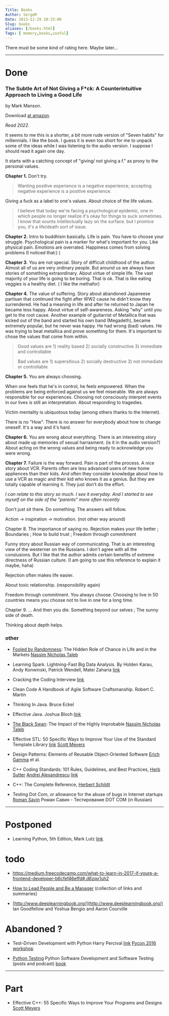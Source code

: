 ```yaml
---
Title: Books
Author: SergeM
Date: 2013-11-29 10:33:00
Slug: books
aliases: [/books.html]
Tags: [ memory,books,useful]
---
```



There must be some kind of rating here. Maybe later...

---------------------------------------


# Done

### The Subtle Art of Not Giving a F*ck: A Counterintuitive Approach to Living a Good Life
by Mark Manson.

Download [at amazon](https://www.amazon.de/-/en/Mark-Manson/dp/0062457713).

_Read 2022._

It seems to me this is a shorter, a bit more rude version of "Seven habits" for millennials.
I like the book. I guess it is even too short for me to unpack some of
the ideas while I was listening to the audio version. I suppose I should 
read it again one day.

It starts with a catching concept of "giving/ not giving a f." as proxy to the
personal values.

**Chapter 1.** Don't try. 

> Wanting positive experience is a negative experience; accepting negative experience is a positive experience.

Giving a fuck as a label to one's values. About choice of the life values.

> I believe that today we're facing a psychological epidemic, one in which people no longer realize
> it's okay for things to suck sometimes. I know that sounts intellectually lazy on the surface.
> but I promice you, it's a life/death sort of issue.

**Chapter 2.** Intro to buddhism basically. Life is pain. You have to choose your struggle.
Psychological pain is a marker for what's important for you. Like physical pain.
Emotions are overrated.
Happiness comes from solving problems (I noticed that:) )

**Chapter 3**. You are not special. Story of difficult childhood of the author. 
Almost all of us are very ordinary people. But around us we always have stories of 
something extraordinary. About virtue of simple life. The vast majority of your life is going
to be boring. That is ok. That is like eating veggies is a healthy diet. ( I like the methafor)

**Chapter 4.** The value of suffering. Story about abandoned Japaneese partisan that 
continued the fight after WW2 cause he didn't know they surrendered. 
He had a meaning in life and after he returned to Japan he became less happy. 
About virtue of self-awareness. Asking "why" until you get to the root cause.
Another example of guitarrist of Metallica that was kicked out of the band and started his 
own band (Megadeth), became extremely popular, but he never was happy.
He had wrong (bad) values. He was trying to beat metallica and prove something for them.
It's important to chose the values that come from within.

> Good values are 1) reality based 2) socially constructive 3) immediate and controllable
> 
> Bad values are 1) supersitious 2) socially destructive 3) not immediate or controllable
> 

**Chapter 5.** You are always choosing.

When one feels that he's in control, he feels empowered. When the problems are being enforced against us
we feel miserable. We are always responsible for our experiences. Choosing not consciously interpret events 
in our lives is still an interpretation. About responding to tragedies.

Victim mentality is ubiquotous today (among others thanks to the Internet).

There is no "How". There is no answer for everybody about how to change oneself. It's a way and it's hard.


**Chapter 6.** You are wrong about everything. There is an interesting story about made up memories of sexual harrasment. (is it in the audio version?)
About acting on the wrong values and being ready to acknowledge you were wrong.

**Chapter 7.** Failure is the way forward.
Pain is part of the process. A nice story about VCR. Parents often are less advanced users of 
new home appliences than their kids. And often they consider knowledge about how to use a VCR
as magic and their kid who knows it as a genius. But they are totally capable of 
learning it. They just don't do the effort. 

_I can relate to this story so much. I see it 
everyday. And I started to see myself on the side of the "parents" more often recently_


Don't just sit there. Do something. The answers will follow.

Action -> inspiration -> motivation. (not other way around)



Chapter 8. The importance of saying no. Rejection makes your life better ; Boundaries ; How to build trust ; Freedom through commitment

Funny story about Russian way of communicating. That is an interesting view of the westerner on the Russians.
I don't agree with all the conslusions. But I like that the author admits certain benefits of 
extreme directness of Russian culture. (I am going to use this reference to explain it maybe, haha)

Rejection often makes life easier.

About toxic relationship. (responsibility again)

Freedom through commitment. You always choose. Choosing to live in 50 countries means you choose not to live in one for a long time.


Chapter 9. ... And then you die. Something beyond our selves ; The sunny side of death.

Thinking about depth helps.

### other 
* [Fooled by Randomness](http://en.wikipedia.org/wiki/Fooled_by_Randomness): The Hidden Role of Chance in Life and in the Markets
    [Nassim Nicholas Taleb](http://en.wikipedia.org/wiki/Nassim_Nicholas_Taleb)


* Learning Spark. Lightning-Fast Big Data Analysis. By Holden Karau, Andy Konwinski, Patrick Wendell, Matei Zaharia [link](http://shop.oreilly.com/product/0636920028512.do)

* Cracking the Coding Interview [link](https://www.amazon.co.uk/Cracking-Coding-Interview-Fourth-Laakmann/dp/145157827X)

* Clean Code A Handbook of Agile Software Craftsmanship. Robert C. Martin

* Thinking In Java. Bruce Eckel

* Effective Java. Joshua Bloch [link](https://www.amazon.com/Effective-Java-2nd-Joshua-Bloch/dp/0321356683)

* [The Black Swan](http://en.wikipedia.org/wiki/The_Black_Swan_(2007_book)): The Impact of the Highly Improbable
    [Nassim Nicholas Taleb](http://en.wikipedia.org/wiki/Nassim_Nicholas_Taleb)

* Effective STL: 50 Specific Ways to Improve Your Use of the Standard Template Library
    [link](http://www.amazon.com/Effective-STL-Specific-Standard-Template/dp/0201749629)
    [Scott Meyers](http://www.amazon.com/Scott-Meyers/e/B004BBEYYW/ref=ntt_athr_dp_pel_1)

* Design Patterns: Elements of Reusable Object-Oriented Software
    [Erich Gamma](https://www.google.ru/search?newwindow=1&amp;espv=210&amp;es_sm=93&amp;biw=1920&amp;bih=956&amp;q=erich+gamma&amp;stick=H4sIAAAAAAAAAGOovnz8BQMDgykHnxCHfq6-QZKRYYESJ4hlXJyUlqslk51spZ-Un5-tX16UWVKSmhdfnl-UbZVYWpKRX8QTXmnKMvXcmuO9U6_Y7ihrvr2n4RYAiPdgLVIAAAA&amp;sa=X&amp;ei=4jSYUvvyBqbK4ATSq4G4Cw&amp;ved=0CKoBEJsTKAIwDw) et al.

* C++ Coding Standards: 101 Rules, Guidelines, and Best Practices,
    [Herb Sutter](http://www.amazon.com/Herb-Sutter/e/B001ILHLCK/ref=ntt_athr_dp_pel_1/176-6402064-0012436)
    [Andrei Alexandrescu](http://www.amazon.com/Andrei-Alexandrescu/e/B001ILKI7K/ref=ntt_athr_dp_pel_2/176-6402064-0012436)
    [link](http://www.amazon.com/Coding-Standards-Rules-Guidelines-Practices/dp/0321113586#)

* C++: The Complete Reference, [Herbert Schildt](http://www.amazon.com/Herbert-Schildt/e/B001H6PSMG/ref=ntt_athr_dp_pel_1)

* Testing Dot Com, or allowance for the abuse of bugs in Internet startups
    [Roman Savin](http://www.amazon.co.uk/s/ref=ntt_athr_dp_sr_1?_encoding=UTF8&amp;field-author=Savin%20R.&amp;search-alias=books-uk&amp;sort=relevancerank)
    Роман Савин - Тестирование DOT COM (in Russian)


------------------------------------------

# Postponed


* Learning Python, 5th Edition, Mark Lutz
  [link](http://shop.oreilly.com/product/0636920028154.do#tab_04_0)
  
  
  
# todo

* https://medium.freecodecamp.com/what-to-learn-in-2017-if-youre-a-frontend-developer-b6cfef46effd#.d6zqx1uh2

* [How to Lead People and Be a Manager](https://docs.google.com/document/d/1R1O0OEsQpZcBcLheRlomDrmR2tyEpdRNFnjbLALmbH4/edit#) (collection of links and summaries)
 
* [http://www.deeplearningbook.org/](http://www.deeplearningbook.org/) Ian Goodfellow and Yoshua Bengio and Aaron Courville

# Abandoned ?






* Test-Driven Development with Python Harry Percival [link](http://chimera.labs.oreilly.com/books/1234000000754/index.html)
    [Pycon 2016 workshop](https://www.youtube.com/watch?v=6zQAu23bKF8)

* [Python Testing](http://pythontesting.net/start-here/) Python Software Development and Software Testing (posts and podcast)
[book](http://pythontesting.net/books/python-testing-ebook/)



---------------------------------------
# Part

* Effective C++: 55 Specific Ways to Improve Your Programs and Designs
  [Scott Meyers](http://www.amazon.com/Scott-Meyers/e/B004BBEYYW/ref=ntt_athr_dp_pel_1/187-8730935-9729112)
